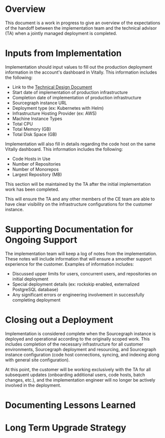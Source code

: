 # Overview

This document is a work in progress to give an overview of the expectations of the handoff between the implementation team and the technical advisor (TA) when a jointly managed deployment is completed.

# Inputs from Implementation

Implementation should input values to fill out the production deployment information in the account's dashboard in Vitally. This information includes the following:

  - Link to the [Technical Design Document](https://docs.google.com/document/d/1vjETRXdUtLSTRrnMAuN6aEbR_Xx0qHacONrnI0zoPyc)
  - Start date of implementation of production infrastructure
  - Completion date of implementation of production infrastructure
  - Sourcegraph instance URL
  - Deployment type (ex: Kubernetes with Helm)
  - Infrastructure Hosting Provider (ex: AWS)
  - Machine Instance Types
  - Total CPU
  - Total Memory (GB)
  - Total Disk Space (GB)

Implementation will also fill in details regarding the code host on the same Vitally dashboard. This information includes the following:
  - Code Hosts in Use
  - Number of Repositories
  - Number of Monorepos
  - Largest Repository (MB)

This section will be maintained by the TA after the initial implementation work has been completed.

This will ensure the TA and any other members of the CE team are able to have clear visibility on the infrastructure configurations for the customer instance.

# Supporting Documentation for Ongoing Support

The implementation team will keep a log of notes from the implementation. These notes will include information that will ensure a smoother support experience for the customer. Examples of information includes:
  - Discussed upper limits for users, concurrent users, and repositories on initial deployment
  - Special deployment details (ex: rockskip enabled, externalized PostgreSQL database)
  - Any significant errors or engineering involvement in successfully completing deployment

# Closing out a Deployment

Implementation is considered complete when the Sourcegraph instance is deployed and operational according to the originally scoped work. This includes completion of the necessary infrastructure for all customer environments, Sourcegraph deployment and resourcing, and Sourcegraph instance configuration (code host connections, syncing, and indexing along with general site configuration).

At this point, the customer will be working exclusively with the TA for all subsequent updates (onboarding additional users, code hosts, batch changes, etc.), and the implementation engineer will no longer be actively involved in the deployment.

# Documenting Lessons Learned



# Long Term Upgrade Strategy

